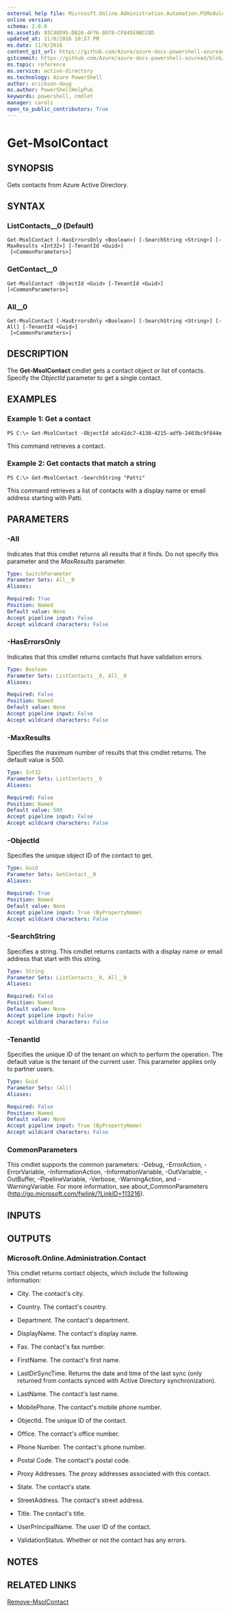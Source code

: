 ```yaml
---
external help file: Microsoft.Online.Administration.Automation.PSModule.dll-Help.xml
online version:
schema: 2.0.0
ms.assetid: 93C48D95-DB26-4F76-8078-CF845E9BCC8D
updated_at: 11/8/2016 10:57 PM
ms.date: 11/8/2016
content_git_url: https://github.com/Azure/azure-docs-powershell-azuread/blob/master/Azure%20AD%20Cmdlets/MSOnline/v1/Get-MsolContact.md
gitcommit: https://github.com/Azure/azure-docs-powershell-azuread/blob/1f9ce90a071efd51795186ba3f8b8d76905a96c3/Azure%20AD%20Cmdlets/MSOnline/v1/Get-MsolContact.md
ms.topic: reference
ms.service: active-directory
ms.technology: Azure PowerShell
author: erickson-doug
ms.author: PowerShellHelpPub
keywords: powershell, cmdlet
manager: carolz
open_to_public_contributors: True
---
```


# Get-MsolContact

## SYNOPSIS
Gets contacts from Azure Active Directory.

## SYNTAX

### ListContacts__0 (Default)
```
Get-MsolContact [-HasErrorsOnly <Boolean>] [-SearchString <String>] [-MaxResults <Int32>] [-TenantId <Guid>]
 [<CommonParameters>]
```

### GetContact__0
```
Get-MsolContact -ObjectId <Guid> [-TenantId <Guid>] [<CommonParameters>]
```

### All__0
```
Get-MsolContact [-HasErrorsOnly <Boolean>] [-SearchString <String>] [-All] [-TenantId <Guid>]
 [<CommonParameters>]
```

## DESCRIPTION
The **Get-MsolContact** cmdlet gets a contact object or list of contacts.
Specify the _ObjectId_ parameter to get a single contact.

## EXAMPLES

### Example 1: Get a contact
```
PS C:\> Get-MsolContact -ObjectId adc41dc7-4130-4215-adfb-2403bc9f844e
```

This command retrieves a contact.

### Example 2: Get contacts that match a string
```
PS C:\> Get-MsolContact -SearchString "Patti"
```

This command retrieves a list of contacts with a display name or email address starting with Patti.

## PARAMETERS

### -All
Indicates that this cmdlet returns all results that it finds.
Do not specify this parameter and the _MaxResults_ parameter.

```yaml
Type: SwitchParameter
Parameter Sets: All__0
Aliases:

Required: True
Position: Named
Default value: None
Accept pipeline input: False
Accept wildcard characters: False
```

### -HasErrorsOnly
Indicates that this cmdlet returns contacts that have validation errors.

```yaml
Type: Boolean
Parameter Sets: ListContacts__0, All__0
Aliases:

Required: False
Position: Named
Default value: None
Accept pipeline input: False
Accept wildcard characters: False
```

### -MaxResults
Specifies the maximum number of results that this cmdlet returns.
The default value is 500.

```yaml
Type: Int32
Parameter Sets: ListContacts__0
Aliases:

Required: False
Position: Named
Default value: 500
Accept pipeline input: False
Accept wildcard characters: False
```

### -ObjectId
Specifies the unique object ID of the contact to get.

```yaml
Type: Guid
Parameter Sets: GetContact__0
Aliases:

Required: True
Position: Named
Default value: None
Accept pipeline input: True (ByPropertyName)
Accept wildcard characters: False
```

### -SearchString
Specifies a string.
This cmdlet returns contacts with a display name or email address that start with this string.

```yaml
Type: String
Parameter Sets: ListContacts__0, All__0
Aliases:

Required: False
Position: Named
Default value: None
Accept pipeline input: False
Accept wildcard characters: False
```

### -TenantId
Specifies the unique ID of the tenant on which to perform the operation.
The default value is the tenant of the current user.
This parameter applies only to partner users.

```yaml
Type: Guid
Parameter Sets: (All)
Aliases:

Required: False
Position: Named
Default value: None
Accept pipeline input: True (ByPropertyName)
Accept wildcard characters: False
```

### CommonParameters
This cmdlet supports the common parameters: -Debug, -ErrorAction, -ErrorVariable, -InformationAction, -InformationVariable, -OutVariable, -OutBuffer, -PipelineVariable, -Verbose, -WarningAction, and -WarningVariable. For more information, see about_CommonParameters (http://go.microsoft.com/fwlink/?LinkID=113216).

## INPUTS

## OUTPUTS

### Microsoft.Online.Administration.Contact
This cmdlet returns contact objects, which include the following information:

* City. The contact's city.

* Country. The contact's country.

* Department. The contact's department.

* DisplayName. The contact's display name.

* Fax. The contact's fax number.

* FirstName. The contact's first name.

* LastDirSyncTime. Returns the date and time of the last sync (only returned from contacts synced with Active Directory synchronization).

* LastName. The contact's last name.

* MobilePhone. The contact's mobile phone number.

* ObjectId. The unique ID of the contact.

* Office. The contact's office number.

* Phone Number. The contact's phone number.

* Postal Code. The contact's postal code.

* Proxy Addresses. The proxy addresses associated with this contact.

* State. The contact's state.

* StreetAddress. The contact's street address.

* Title. The contact's title.

* UserPrincipalName. The user ID of the contact.

* ValidationStatus. Whether or not the contact has any errors.

## NOTES

## RELATED LINKS
[Remove-MsolContact](xref:MSOnline/v1/Remove-MsolContact.md)
